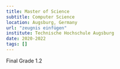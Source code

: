 ```yaml
---
title: Master of Science
subtitle: Computer Science
location: Augsburg, Germany
url: "zeugnis einfügen"
institute: Technische Hochschule Augsburg
date: 2020-2022
tags: []
---
```

Final Grade 1.2